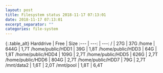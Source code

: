 ```yaml
---
layout: post
title: Filesystem status 2018-11-17 07:13:01
date: 2018-11-17 07:13:01
excerpt_separator: ""
categories: file-system
---
```

{:.table_alt}
Harddrive | Free | Size
:--- | ---: | ---:
/ | 27G | 37G
/home | 644G | 1,7T
/home/public/HDD1 | 39G | 1,8T
/home/public/HDD3 | 64G | 1,8T
/home/public/HDD4 | 109G | 2,7T
/home/public/HDD5 | 626G | 2,7T
/home/public/HDD6 | 804G | 2,7T
/home/public/HDD7 | 79G | 2,7T
/mnt/data2 | 1,6T | 2,0T
/mnt/pool | 1,8T | 6,4T
